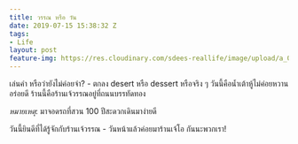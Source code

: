 ```yaml
---
title: วรรณ หรือ วัน
date: 2019-07-15 15:38:32 Z
tags:
- Life
layout: post
feature-img: https://res.cloudinary.com/sdees-reallife/image/upload/a_0/v1563280628/IMG_8474.jpg
---
```


เล่นคำ หรือว่ายังไม่ค่อยจำ? - ตกลง desert หรือ dessert หรือจริง ๆ วันนี้คือน้ำเต้าหู้ไม่ค่อยหวานอร่อยดี ร้านนี้คือร้านเจ้วรรณอยู่ที่ถนนบรรทัดทอง

*หมายเหตุ*: มาจอดรถที่สวน 100 ปีสะดวกเดินมาง่ายดี

<i class="fa fa-child" style="color:plum"></i>

วันนี้ยินดีที่ได้รู้จักกับร้านเจ้วรรณ - วันหน้าแล้วค่อยมาร้านเจ้โอ กันนะพวกเรา!
